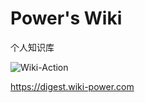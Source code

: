 # Power's Wiki

个人知识库

![Wiki-Action](https://github.com/linyuxuanlin/Wiki-digest_VuePress/workflows/Wiki-Action/badge.svg)

https://digest.wiki-power.com
